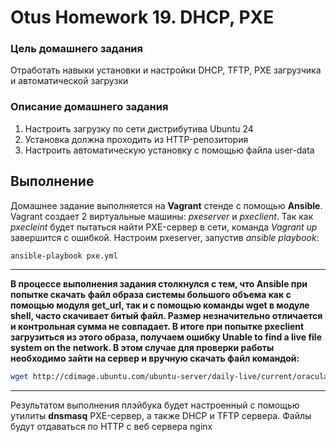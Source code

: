 # Otus Homework 19. DHCP, PXE
### Цель домашнего задания
Отработать навыки установки и настройки DHCP, TFTP, PXE загрузчика и автоматической загрузки
### Описание домашнего задания
1. Настроить загрузку по сети дистрибутива Ubuntu 24
2. Установка должна проходить из HTTP-репозитория
3. Настроить автоматическую установку c помощью файла user-data

## Выполнение
Домашнее задание выполняется на **Vagrant** стенде с помощью **Ansible**. Vagrant создает 2 виртуальные машины: *pxeserver* и *pxeclient*. Так как *pxecleint* будет пытаться найти PXE-сервер в сети, команда *Vagrant up* завершится с ошибкой.
Настроим pxeserver, запустив *ansible playbook*:
```bash
ansible-playbook pxe.yml
```
---
**В процессе выполнения задания столкнулся с тем, что Ansible при попытке скачать файл образа системы большого объема как с помощью модуля get_url, так и с помощью команды wget в модуле shell, часто скачивает битый файл. Размер незначительно отличается и контрольная сумма не совпадает. В итоге при попытке pxeclient загрузиться из этого образа, получаем ошибку Unable to find a live file system on the network. В этом случае для проверки работы необходимо зайти на сервер и вручную скачать файл командой:**
```bash
wget http://cdimage.ubuntu.com/ubuntu-server/daily-live/current/oracular-live-server-amd64.iso -P /srv/images/
```
---
Результатом выполнения плэйбука будет настроенный с помощью утилиты **dnsmasq** PXE-сервер, а также DHCP и TFTP сервера.
Файлы будут отдаваться по HTTP с веб сервера nginx
